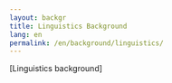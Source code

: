 ```yaml
---
layout: backgr
title: Linguistics Background
lang: en
permalink: /en/background/linguistics/
---
```


[Linguistics background]
